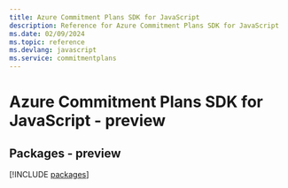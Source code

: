 ```yaml
---
title: Azure Commitment Plans SDK for JavaScript
description: Reference for Azure Commitment Plans SDK for JavaScript
ms.date: 02/09/2024
ms.topic: reference
ms.devlang: javascript
ms.service: commitmentplans
---
```

# Azure Commitment Plans SDK for JavaScript - preview
## Packages - preview
[!INCLUDE [packages](commitment-plans-index.md)]